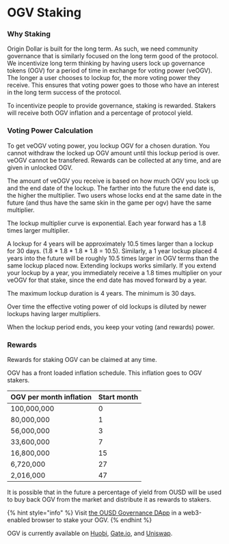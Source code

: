 # OGV Staking

### Why Staking

Origin Dollar is built for the long term. As such, we need community governance that is similarly focused on the long term good of the protocol. We incentivize long term thinking by having users lock up governance tokens (OGV) for a period of time in exchange for voting power (veOGV). The longer a user chooses to lockup for, the more voting power they receive. This ensures that voting power goes to those who have an interest in the long term success of the protocol.

To incentivize people to provide governance, staking is rewarded. Stakers will receive both OGV inflation and a percentage of protocol yield.

### Voting Power Calculation

To get veOGV voting power, you lockup OGV for a chosen duration. You cannot withdraw the locked up OGV amount until this lockup period is over. veOGV cannot be transfered. Rewards can be collected at any time, and are given in unlocked OGV.

The amount of veOGV you receive is based on how much OGV you lock up and the end date of the lockup. The farther into the future the end date is, the higher the multiplier. Two users whose locks end at the same date in the future (and thus have the same skin in the game per ogv) have the same multiplier.

The lockup multiplier curve is exponential. Each year forward has a 1.8 times larger multiplier.

A lockup for 4 years will be approximately 10.5 times larger than a lockup for 30 days. (1.8 \* 1.8 \* 1.8 \* 1.8 = 10.5). Similarly, a 1 year lockup placed 4 years into the future will be roughly 10.5 times larger in OGV terms than the same lockup placed now. Extending lockups works similarly. If you extend your lockup by a year, you immediately receive a 1.8 times multiplier on your veOGV for that stake, since the end date has moved forward by a year.

The maximum lockup duration is 4 years. The minimum is 30 days.

Over time the effective voting power of old lockups is diluted by newer lockups having larger multipliers.

When the lockup period ends, you keep your voting (and rewards) power.

### Rewards

Rewards for staking OGV can be claimed at any time.

OGV has a front loaded inflation schedule. This inflation goes to OGV stakers.

| OGV per month inflation | Start month |
| ----------------------- | ----------- |
| 100,000,000             | 0           |
| 80,000,000              | 1           |
| 56,000,000              | 3           |
| 33,600,000              | 7           |
| 16,800,000              | 15          |
| 6,720,000               | 27          |
| 2,016,000               | 47          |

It is possible that in the future a percentage of yield from OUSD will be used to buy back OGV from the market and distribute it as rewards to stakers.

{% hint style="info" %}
Visit [the OUSD Governance DApp](https://governance.ousd.com/stake) in a web3-enabled browser to stake your OGV.
{% endhint %}

OGV is currently available on [Huobi](https://www.huobi.com/exchange/ogv\_usdt/), [Gate.io](https://www.gate.io/trade/OGV\_USDT), and [Uniswap](https://app.uniswap.org/#/swap?outputCurrency=0x9c354503C38481a7A7a51629142963F98eCC12D0\&chain=mainnet).

